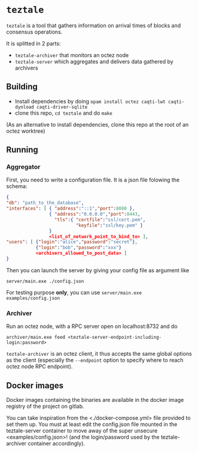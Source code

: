 # `teztale`

`teztale` is a tool that gathers information on arrival times of
blocks and consensus operations.

It is splitted in 2 parts:
- `teztale-archiver` that monitors an octez node
- `teztale-server` which aggregates and delivers data gathered by
  archivers

## Building

- Install dependencies by doing `opam install octez caqti-lwt
  caqti-dynload caqti-driver-sqlite`
- clone this repo, `cd teztale` and do `make`

(As an alternative to install dependencies, clone this repo at the
root of an octez worktree)

## Running

### Aggregator

First, you need to write a configuration file. It is a json file
folowing the schema:
```json
{
"db": "path_to_the_database",
"interfaces": [ { "address":"::1","port":8080 },
                { "address":"0.0.0.0","port":8443,
                  "tls":{ "certfile":"ssl/cert.pem",
                          "keyfile":"ssl/key.pem" }
                }
				<list_of_network_point_to_bind_to> ],
"users": [ {"login":"alice","password":"secret"},
           {"login":"bob","password":"xxx"}
           <archivers_allowed_to_post_data> ]
}
```

Then you can launch the server by giving your config file as argument like
```
server/main.exe ./config.json
```

For testing purpose **only**, you can use `server/main.exe
examples/config.json`
### Archiver

Run an octez node, with a RPC server open on localhost:8732 and do
```
archiver/main.exe feed <teztale-server-endpoint-including-login:password>
```

`teztale-archiver` is an octez client, it thus accepts the same global
options as the client (especially the `--endpoint` option to specify
where to reach octez node RPC endpoint).

<!--
if run on public (test)network, it will use tzkt api to find delegate aliases.
-->

## Docker images

Docker images containing the binaries are available in the docker
image registry of the project on gitlab.

You can take inspiration from the <./docker-compose.yml> file provided
to set them up. You must at least edit the config.json file mounted in
the teztale-server container to move away of the super unsecure
<examples/config.json>! (and the login/password used by the
teztale-archiver container accordingly).
